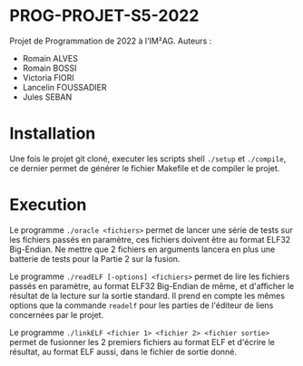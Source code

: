 # PROG-PROJET-S5-2022
Projet de Programmation de 2022 à l'IM²AG. Auteurs :
- Romain ALVES
- Romain BOSSI
- Victoria FIORI
- Lancelin FOUSSADIER
- Jules SEBAN


# Installation
Une fois le projet git cloné, executer les scripts shell `./setup` et `./compile`, ce dernier permet de générer
le fichier Makefile et de compiler le projet.


# Execution
Le programme `./oracle <fichiers>` permet de lancer une série de tests sur les fichiers passés en paramètre, ces 
fichiers doivent être au format ELF32 Big-Endian. Ne mettre que 2 fichiers en arguments lancera en plus une batterie de
tests pour la Partie 2 sur la fusion.

Le programme `./readELF [-options] <fichiers>` permet de lire les fichiers passés en paramètre, au format ELF32 Big-Endian de même,
et d'afficher le résultat de la lecture sur la sortie standard. Il prend en compte les mêmes options que la commande
`readelf` pour les parties de l'éditeur de liens concernées par le projet.

Le programme `./linkELF <fichier 1> <fichier 2> <fichier sortie>` permet de fusionner les 2 premiers fichiers au format
ELF et d'écrire le résultat, au format ELF aussi, dans le fichier de sortie donné.

